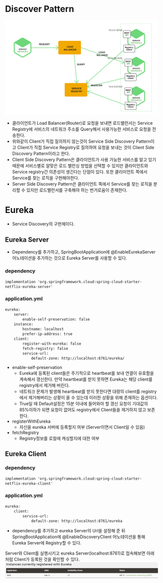 # Discover Pattern
![images/pattern.png](/images/pattern.png)
- 클라이언트가 Load Balancer(Router)로 요청을 보내면 로드밸런서는 Service Registry에 서비스의 네트워크 주소를  Query해서 사용가능한 서비스로 요청을 전송한다.
- 위와같이 Client가 직접 질의하지 않는것이 Service Side Discovery Pattern이고 Client가 직접 Service Registry로 질의하여 요청을 보내는 것이 Client Side Discovery Pattern이라고 한다.
- Client Side Discovery Pattern은 클라이언트가 사용 가능한 서비스를 알고 있기 때문에 서비스별로 알맞은 로드 밸런싱 방법을 선택할 수 있지만 클라이언트와 Service registry간 의존성이 생긴다는 단점이 있다. 또한 클리이언트 쪽에서 Service를 찾는 로직을 구현해야한다.
- Server Side Discovery Pattern은 클라이언트 쪽에서 Service를 찾는 로직을 분리할 수 있지만 로드밸런서를 구축해야 하는 번거로움이 존재한다.

# Eureka
- Service Discovery의 구현체이다.

## Eureka Server
- Dependency를 추가하고,  SpringBootApplication에 @EnableEurekaServer 어노테이션을 추가하는 것으로 Eureka Server를 사용할 수 있다.
### dependency
```
implementation 'org.springframework.cloud:spring-cloud-starter-netflix-eureka-server'
```

### application.yml
```
eureka:
	server:
		enable-self-preservation: false
	instance:
		hostname: localhost
		prefer-ip-address: true
	client:
		register-with-eureka: false
		fetch-registry: false
		service-url:
			default-zone: http://localhost:8761/eureka/
```
- enable-self-preservation
  - Eureka에 등록된 client들은 주기적으로 heartbeat를 보내 연결이 유효함을 계속해서 갱신한다. 만약 heartbeat를 받지 못하면 Eureka는 해당 client를 registry에서 제거해 버린다.
  - 네트워크 문제가 발생해 heartbeat를 받지 못한다면 대량의 client를 registry에서 제거해버리는 상황이 올 수 있는데 이러한 상황을 위해 존재하는 옵션이다.
  - True일 때 Default설정은 15분 이내에 들어와야 할 갱신 요청이 기대값의 85%이하가 되면 요청이 없어도 registry에서 Client들을 제거하지 않고 보존한다.
- registerWithEureka
    - 자신을 eureka 서버에 등록할지 여부 (Server이면서 Client일 수 있음)
- fetchRegistry
    - Registry정보를 로컬에 캐싱할지에 대한 여부

## Eureka Client
### dependency
```
implementation 'org.springframework.cloud:spring-cloud-starter-netflix-eureka-client'
```
### application.yml
```
eureka:
	client:
		service-url:
			default-zone: http://localhost:8761/eureka
```
- dependency를 추가하고 eureka Server의 Url을 설정해 준 뒤 SpringBootApplication에 @EnableDiscoveryClient 어노테이션을 통해 Eureka Server에 Registry할 수 있다.

Server와 Client를 실행시키고 eureka Server(localhost:8761)로 접속해보면 아래 처럼 Client가 등록된 것을 확인할 수 있다.
![images/eureka](images/eureka.png)